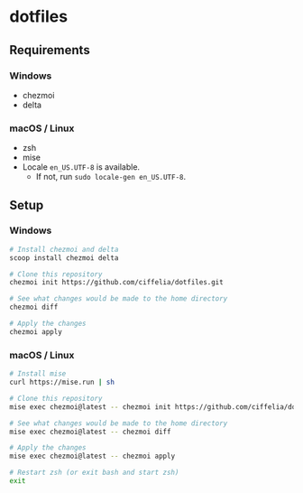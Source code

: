 # dotfiles

## Requirements

### Windows

- chezmoi
- delta

### macOS / Linux

- zsh
- mise
- Locale `en_US.UTF-8` is available.
  - If not, run `sudo locale-gen en_US.UTF-8`.

## Setup

### Windows

```sh
# Install chezmoi and delta
scoop install chezmoi delta

# Clone this repository
chezmoi init https://github.com/ciffelia/dotfiles.git

# See what changes would be made to the home directory
chezmoi diff

# Apply the changes
chezmoi apply
```

### macOS / Linux

```sh
# Install mise
curl https://mise.run | sh

# Clone this repository
mise exec chezmoi@latest -- chezmoi init https://github.com/ciffelia/dotfiles.git

# See what changes would be made to the home directory
mise exec chezmoi@latest -- chezmoi diff

# Apply the changes
mise exec chezmoi@latest -- chezmoi apply

# Restart zsh (or exit bash and start zsh)
exit
```
